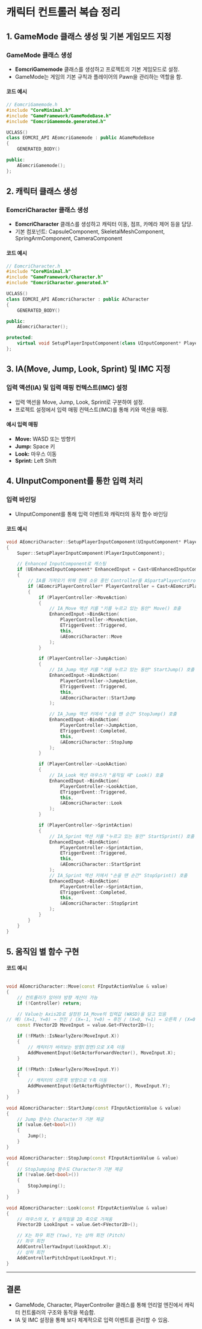 # 캐릭터 컨트롤러 복습 정리

## 1. GameMode 클래스 생성 및 기본 게임모드 지정
### GameMode 클래스 생성
- **EomcriGamemode** 클래스를 생성하고 프로젝트의 기본 게임모드로 설정.
- GameMode는 게임의 기본 규칙과 플레이어의 Pawn을 관리하는 역할을 함.

#### 코드 예시
```cpp
// EomcriGamemode.h
#include "CoreMinimal.h"
#include "GameFramework/GameModeBase.h"
#include "EomcriGamemode.generated.h"

UCLASS()
class EOMCRI_API AEomcriGamemode : public AGameModeBase
{
    GENERATED_BODY()

public:
    AEomcriGamemode();
};
```

## 2. 캐릭터 클래스 생성
### EomcriCharacter 클래스 생성
- **EomcriCharacter** 클래스를 생성하고 캐릭터 이동, 점프, 카메라 제어 등을 담당.
- 기본 컴포넌트: CapsuleComponent, SkeletalMeshComponent, SpringArmComponent, CameraComponent

#### 코드 예시
```cpp
// EomcriCharacter.h
#include "CoreMinimal.h"
#include "GameFramework/Character.h"
#include "EomcriCharacter.generated.h"

UCLASS()
class EOMCRI_API AEomcriCharacter : public ACharacter
{
    GENERATED_BODY()

public:
    AEomcriCharacter();

protected:
    virtual void SetupPlayerInputComponent(class UInputComponent* PlayerInputComponent) override;
};
```

## 3. IA(Move, Jump, Look, Sprint) 및 IMC 지정
### 입력 액션(IA) 및 입력 매핑 컨텍스트(IMC) 설정
- 입력 액션을 Move, Jump, Look, Sprint로 구분하여 설정.
- 프로젝트 설정에서 입력 매핑 컨텍스트(IMC)를 통해 키와 액션을 매핑.

#### 예시 입력 매핑
- **Move:** WASD 또는 방향키
- **Jump:** Space 키
- **Look:** 마우스 이동
- **Sprint:** Left Shift

## 4. UInputComponent를 통한 입력 처리
### 입력 바인딩
- UInputComponent를 통해 입력 이벤트와 캐릭터의 동작 함수 바인딩

#### 코드 예시
```cpp
void AEomcriCharacter::SetupPlayerInputComponent(UInputComponent* PlayerInputComponent)
{
    Super::SetupPlayerInputComponent(PlayerInputComponent);

    // Enhanced InputComponent로 캐스팅
    if (UEnhancedInputComponent* EnhancedInput = Cast<UEnhancedInputComponent>(PlayerInputComponent))
    {
        // IA를 가져오기 위해 현재 소유 중인 Controller를 ASpartaPlayerController로 캐스팅
        if (AEomcriPlayerController* PlayerController = Cast<AEomcriPlayerController>(GetController()))
        {
            if (PlayerController->MoveAction)
            {
                // IA_Move 액션 키를 "키를 누르고 있는 동안" Move() 호출
                EnhancedInput->BindAction(
                    PlayerController->MoveAction,
                    ETriggerEvent::Triggered,
                    this,
                    &AEomcriCharacter::Move
                );
            }

            if (PlayerController->JumpAction)
            {
                // IA_Jump 액션 키를 "키를 누르고 있는 동안" StartJump() 호출
                EnhancedInput->BindAction(
                    PlayerController->JumpAction,
                    ETriggerEvent::Triggered,
                    this,
                    &AEomcriCharacter::StartJump
                );

                // IA_Jump 액션 키에서 "손을 뗀 순간" StopJump() 호출
                EnhancedInput->BindAction(
                    PlayerController->JumpAction,
                    ETriggerEvent::Completed,
                    this,
                    &AEomcriCharacter::StopJump
                );
            }

            if (PlayerController->LookAction)
            {
                // IA_Look 액션 마우스가 "움직일 때" Look() 호출
                EnhancedInput->BindAction(
                    PlayerController->LookAction,
                    ETriggerEvent::Triggered,
                    this,
                    &AEomcriCharacter::Look
                );
            }

            if (PlayerController->SprintAction)
            {
                // IA_Sprint 액션 키를 "누르고 있는 동안" StartSprint() 호출
                EnhancedInput->BindAction(
                    PlayerController->SprintAction,
                    ETriggerEvent::Triggered,
                    this,
                    &AEomcriCharacter::StartSprint
                );
                // IA_Sprint 액션 키에서 "손을 뗀 순간" StopSprint() 호출
                EnhancedInput->BindAction(
                    PlayerController->SprintAction,
                    ETriggerEvent::Completed,
                    this,
                    &AEomcriCharacter::StopSprint
                );
            }
        }
    }
}
```

## 5. 움직임 별 함수 구현

#### 코드 예시
```cpp

void AEomcriCharacter::Move(const FInputActionValue & value)
{
    // 컨트롤러가 있어야 방향 계산이 가능
    if (!Controller) return;

    // Value는 Axis2D로 설정된 IA_Move의 입력값 (WASD)을 담고 있음
// 예) (X=1, Y=0) → 전진 / (X=-1, Y=0) → 후진 / (X=0, Y=1) → 오른쪽 / (X=0, Y=-1) → 왼쪽
    const FVector2D MoveInput = value.Get<FVector2D>();

    if (!FMath::IsNearlyZero(MoveInput.X))
    {
        // 캐릭터가 바라보는 방향(정면)으로 X축 이동
        AddMovementInput(GetActorForwardVector(), MoveInput.X);
    }

    if (!FMath::IsNearlyZero(MoveInput.Y))
    {
        // 캐릭터의 오른쪽 방향으로 Y축 이동
        AddMovementInput(GetActorRightVector(), MoveInput.Y);
    }
}

void AEomcriCharacter::StartJump(const FInputActionValue & value)
{
    // Jump 함수는 Character가 기본 제공
    if (value.Get<bool>())
    {
        Jump();
    }
}

void AEomcriCharacter::StopJump(const FInputActionValue & value)
{
    // StopJumping 함수도 Character가 기본 제공
    if (!value.Get<bool>())
    {
        StopJumping();
    }
}

void AEomcriCharacter::Look(const FInputActionValue & value)
{
    // 마우스의 X, Y 움직임을 2D 축으로 가져옴
    FVector2D LookInput = value.Get<FVector2D>();

    // X는 좌우 회전 (Yaw), Y는 상하 회전 (Pitch)
    // 좌우 회전
    AddControllerYawInput(LookInput.X);
    // 상하 회전
    AddControllerPitchInput(LookInput.Y);
}
```

---
## 결론
- GameMode, Character, PlayerController 클래스를 통해 언리얼 엔진에서 캐릭터 컨트롤러의 구조와 동작을 복습함.
- IA 및 IMC 설정을 통해 보다 체계적으로 입력 이벤트를 관리할 수 있음.

